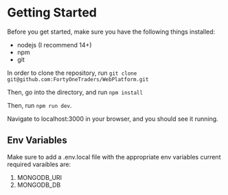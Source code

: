 # Getting Started

Before you get started, make sure you have the following things installed:
* nodejs (I recommend 14+)
* npm
* git

In order to clone the repository, run ```git clone git@github.com:FortyOneTraders/WebPlatform.git```

Then, go into the directory, and run ```npm install```

Then, run ```npm run dev```.

Navigate to localhost:3000 in your browser, and you should see it running.
## Env Variables 

Make sure to add a .env.local file with the appropriate env variables 
current required varaibles are: 
1. MONGODB_URI
2. MONGODB_DB